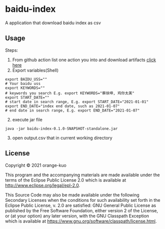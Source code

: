 # baidu-index

A application that download baidu index as csv

## Usage

Steps:

1. From github action list one action you into and download
   artifacts [click here](https://github.com/orange-guo/baidu-index/actions)
1. Export variables(Shell)

```shell
export BAIDU_USS=""
# Your baidu uss 
export KEYWORDS=""
# keywords you search E.g. export KEYWORDS="蔡徐坤, 鸡你太美"
export START_DATE=""
# start date in search range, E.g. export START_DATE="2021-01-01"
export END_DATE="index end date, such as 2021-01-07"
# end date in search range, E.g. export END_DATE="2021-01-07"
```

2. execute jar file

```shell
java -jar baidu-index-0.1.0-SNAPSHOT-standalone.jar
```

3. open output.csv that in current working directory

## License

Copyright © 2021 orange-kuo

This program and the accompanying materials are made available under the terms of the Eclipse Public License 2.0 which
is available at
http://www.eclipse.org/legal/epl-2.0.

This Source Code may also be made available under the following Secondary Licenses when the conditions for such
availability set forth in the Eclipse Public License, v. 2.0 are satisfied: GNU General Public License as published by
the Free Software Foundation, either version 2 of the License, or (at your option) any later version, with the GNU
Classpath Exception which is available at https://www.gnu.org/software/classpath/license.html.
